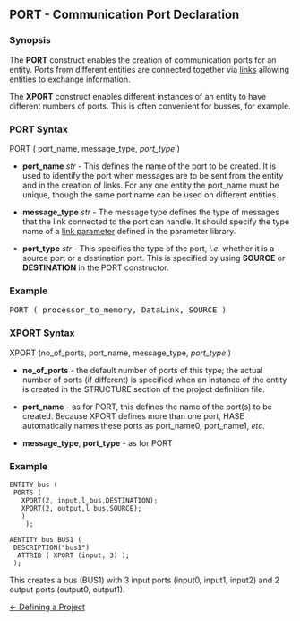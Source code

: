 ## PORT - Communication Port Declaration

### Synopsis

The **PORT** construct enables the creation of communication ports for an entity.  Ports from different entities are connected together via [links](<link.md>) allowing entities to exchange information.

The **XPORT** construct enables different instances of an entity to have different numbers of ports. This is often convenient for busses, for example.

### PORT Syntax

PORT ( port\_name, message\_type, *port\_type* )

- **port_name** *str* - This defines the name of the port to be created. It is used to identify the port when messages are to be sent from the entity and in the creation of links.  For any one entity the port_name must be unique, though the same port name can be used on different entities.

- **message_type** *str* - The message type defines the type of messages that the link connected to the port can handle. It should specify the type name of a [link parameter](<paramlib.md#link>) defined in the parameter library.

- **port_type** *str* - This specifies the type of the port, *i.e.* whether it is a source port or a destination port. This is specified by using **SOURCE** or **DESTINATION** in the PORT constructor.

### Example

<tt>PORT ( processor\_to\_memory, DataLink, SOURCE )</tt>

### XPORT Syntax

XPORT (no\_of\_ports, port\_name, message\_type, *port_type* )

- **no\_of\_ports** - the default number of ports of this type; the actual number of ports (if different) is specified when an instance of the entity is created in the STRUCTURE section of the project definition file.

- **port\_name** - as for PORT, this defines the name of the port(s) to be created. Because XPORT defines more than one port, HASE automatically names these ports as port_name0, port_name1, *etc.*

-  **message\_type**, **port\_type** - as for PORT

### Example

```
ENTITY bus ( 
 PORTS (
   XPORT(2, input,l_bus,DESTINATION);
   XPORT(2, output,l_bus,SOURCE);
   )
	);

AENTITY bus BUS1 ( 
 DESCRIPTION("bus1")
  ATTRIB ( XPORT (input, 3) );
 );
```

This creates a bus (BUS1) with 3 input ports (input0, input1, input2) and 2 output ports (output0, output1).

[<- Defining a Project](<project.md>)
